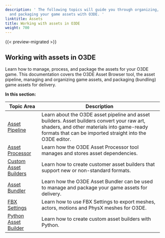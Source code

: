 ```yaml
---
description: ' The following topics will guide you through organizing, managing, processing,
  and packaging your game assets with O3DE. '
linktitle: Assets
title: Working with assets in O3DE
weight: 700
---
```


{{< preview-migrated >}}

## Working with assets in O3DE 

Learn how to manage, process, and package the assets for your O3DE game. This documentation covers the O3DE Asset Browser tool, the asset pipeline, managing and organizing game assets, and packaging (bundling) game assets for delivery.


**In this section:**

| Topic Area | Description |
| --- | --- |
| [Asset Pipeline](/docs/user-guide/assets/pipeline/) | Learn about the O3DE asset pipeline and asset builders. Asset builders convert your raw art, shaders, and other materials into game-ready formats that can be imported straight into the O3DE editor. |
| [Asset Processor](/docs/user-guide/assets/pipeline/processor/) | Learn how the O3DE Asset Processor tool manages and stores asset dependencies. |
| [Custom Asset Builders](/docs/user-guide/assets/pipeline/asset-system-programming/) | Learn how to create customer asset builders that support new or non-standard formats. |
| [Asset Bundler](/docs/user-guide/packaging/asset-bundler/) | Learn how the O3DE Asset Bundler can be used to manage and package your game assets for delivery. |
| [FBX Settings](/docs/user-guide/assets/fbx-settings/) | Learn how to use FBX Settings to export meshes, actors, motions and PhysX meshes for O3DE. |
| [Python Asset Builder](/docs/user-guide/assets/builder/) | Learn how to create custom asset builders with Python. |
